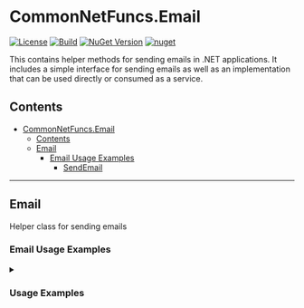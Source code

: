 # CommonNetFuncs.Email

[![License](https://img.shields.io/github/license/NickScarpitti/common-net-funcs.svg)](http://opensource.org/licenses/MIT)
[![Build](https://github.com/NickScarpitti/common-net-funcs/actions/workflows/dotnet.yml/badge.svg)](https://github.com/NickScarpitti/common-net-funcs/actions/workflows/dotnet.yml)
[![NuGet Version](https://img.shields.io/nuget/v/CommonNetFuncs.Email)](https://www.nuget.org/packages/CommonNetFuncs.Email/)
[![nuget](https://img.shields.io/nuget/dt/CommonNetFuncs.Email)](https://www.nuget.org/packages/CommonNetFuncs.Email/)

This  contains helper methods for sending emails in .NET applications. It includes a simple interface for sending emails as well as an implementation that can be used directly or consumed as a service.

## Contents

- [CommonNetFuncs.Email](#commonnetfuncsemail)
  - [Contents](#contents)
  - [Email](#email)
    - [Email Usage Examples](#email-usage-examples)
      - [SendEmail](#sendemail)

---

## Email

Helper class for sending emails

### Email Usage Examples

<details>
<summary><h3>Usage Examples</h3></summary>

#### SendEmail

Sends an email with the specified parameters. Can be consumed as a service using the IEmailService interface and EmailService implementation of that service.

```cs
MailAddress fromAddress = new()
{
  Name = "Nick",
  Email = "NickEmail@test.com"
};

MailAddress toAddress = new()
{
  Name = "Chris",
  Email = "ChrisEmail@test.com"
};

MailAttachment attachment = new()
{
  AttachmentName = "Important Attachment.txt",
  AttachmentStream = new FileStream(@"C:\Documents\Important Attachment.txt")
}

Email.SendEmail("smtp.server.address", 25, fromAddress, toAddress, "Subject Line", "Mail Body", attachments: [attachment], zipAttachments: true); // Sends email with zipped attachment
```

</details>
